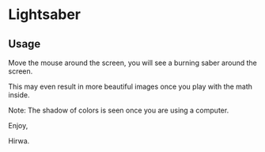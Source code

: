# Lightsaber

## Usage

Move the mouse around the screen, you will see a burning saber around the screen.

This may even result in more beautiful images once you play with the math inside.

Note: The shadow of colors is seen once you are using a computer.

Enjoy,

Hirwa.
